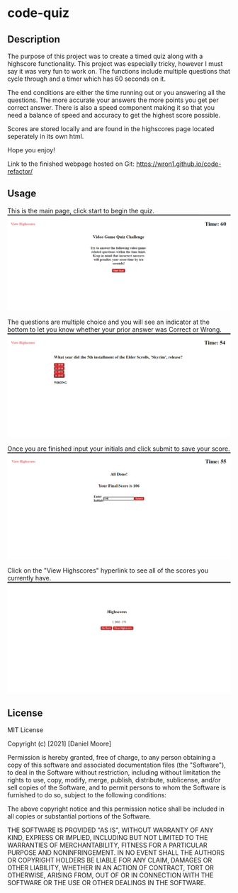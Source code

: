 # code-quiz

## Description

The purpose of this project was to create a timed quiz along with a highscore functionality. This project was especially tricky, however I must say it was very fun to work on. The functions include multiple questions that cycle through and a timer which has 60 seconds on it.

The end conditions are either the time running out or you answering all the questions. The more accurate your answers the more points you get per correct answer. There is also a speed component making it so that you need a balance of speed and accuracy to get the highest score possible.

Scores are stored locally and are found in the highscores page located seperately in its own html.

Hope you enjoy!

Link to the finished webpage hosted on Git: https://wron1.github.io/code-refactor/


## Usage

This is the main page, click start to begin the quiz.
![Screenshot 1](assets/img/screenshot1.PNG?raw=true)

The questions are multiple choice and you will see an indicator at the bottom to let you know whether your prior answer was Correct or Wrong.
![Screenshot 2](assets/img/screenshot2.PNG?raw=true)

Once you are finished input your initials and click submit to save your score.
![Screenshot 3](assets/img/screenshot3.PNG?raw=true)

Click on the "View Highscores" hyperlink to see all of the scores you currently have.
![Screenshot 4](assets/img/screenshot4.PNG?raw=true)


## License

MIT License

Copyright (c) [2021] [Daniel Moore]

Permission is hereby granted, free of charge, to any person obtaining a copy
of this software and associated documentation files (the "Software"), to deal
in the Software without restriction, including without limitation the rights
to use, copy, modify, merge, publish, distribute, sublicense, and/or sell
copies of the Software, and to permit persons to whom the Software is
furnished to do so, subject to the following conditions:

The above copyright notice and this permission notice shall be included in all
copies or substantial portions of the Software.

THE SOFTWARE IS PROVIDED "AS IS", WITHOUT WARRANTY OF ANY KIND, EXPRESS OR
IMPLIED, INCLUDING BUT NOT LIMITED TO THE WARRANTIES OF MERCHANTABILITY,
FITNESS FOR A PARTICULAR PURPOSE AND NONINFRINGEMENT. IN NO EVENT SHALL THE
AUTHORS OR COPYRIGHT HOLDERS BE LIABLE FOR ANY CLAIM, DAMAGES OR OTHER
LIABILITY, WHETHER IN AN ACTION OF CONTRACT, TORT OR OTHERWISE, ARISING FROM,
OUT OF OR IN CONNECTION WITH THE SOFTWARE OR THE USE OR OTHER DEALINGS IN THE
SOFTWARE.
